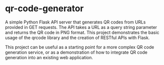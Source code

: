 # qr-code-generator
A simple Python Flask API server that generates QR codes from URLs provided in GET requests. The API takes a URL as a query string parameter and returns the QR code in PNG format. This project demonstrates the basic usage of the qrcode library and the creation of RESTful APIs with Flask.

This project can be useful as a starting point for a more complex QR code generation service, or as a demonstration of how to integrate QR code generation into an existing web application.
